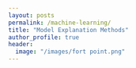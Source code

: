 ```yaml
---
layout: posts
permalink: /machine-learning/
title: "Model Explanation Methods"
author_profile: true
header:
  image: "/images/fort point.png"
---
```



